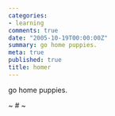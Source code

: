 ```yaml
---
categories:
- learning
comments: true
date: "2005-10-19T00:00:00Z"
summary: go home puppies.
meta: true
published: true
title: homer
---
```


go home puppies.

~ # ~